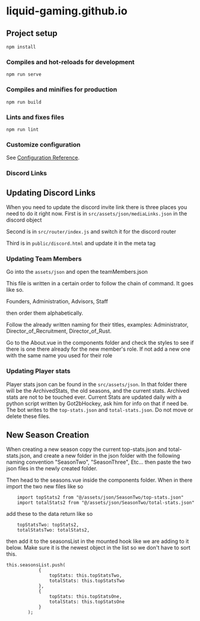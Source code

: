 # liquid-gaming.github.io

## Project setup
```
npm install
```

### Compiles and hot-reloads for development
```
npm run serve
```

### Compiles and minifies for production
```
npm run build
```

### Lints and fixes files
```
npm run lint
```

### Customize configuration
See [Configuration Reference](https://cli.vuejs.org/config/).

### Discord Links
## Updating Discord Links

When you need to update the discord invite link there is three places you need to do it right now.
First is in `src/assets/json/mediaLinks.json` in the discord object

Second is in `src/router/index.js` and switch it for the discord router

Third is in `public/discord.html` and update it in the meta tag

### Updating Team Members
Go into the `assets/json` and open the teamMembers.json

This file is written in a certain order to follow the chain of command. It goes like so.

Founders, Administration, Advisors, Staff

then order them alphabetically.

Follow the already written naming for their titles, examples: Administrator, Director_of_Recruitment, Director_of_Rust.

Go to the About.vue in the components folder and check the styles to see if there is one there already for the new member's role. If not add a new one with the same name you used for their role


### Updating Player stats
Player stats json can be found in the `src/assets/json`. In that folder there will be the ArchivedStats, the old seasons, and the current stats.
Archived stats are not to be touched ever.
Current Stats are updated daily with a python script written by Got2bHockey, ask him for info on that if need be. The bot writes to the `top-stats.json` and `total-stats.json`. Do not move or delete these files.

## New Season Creation

When creating a new season copy the current top-stats.json and total-stats.json, and create a new folder in the json folder with the following naming convention "SeasonTwo", "SeasonThree", Etc... then paste the two json files in the newly created folder.

Then head to the seasons.vue inside the components folder. When in there import the two new files like so
```
    import topStats2 from "@/assets/json/SeasonTwo/top-stats.json"
    import totalStats2 from "@/assets/json/SeasonTwo/total-stats.json"
```

add these to the data return like so 
```
    topStatsTwo: topStats2,
    totalStatsTwo: totalStats2,
```

then add it to the seasonsList in the mounted hook like we are adding to it below. Make sure it is the newest object in the list so we don't have to sort this.
```
this.seasonsList.push(
            {
                topStats: this.topStatsTwo,
                totalStats: this.topStatsTwo
            },
            {
                topStats: this.topStatsOne,
                totalStats: this.topStatsOne
            }
        );
```

